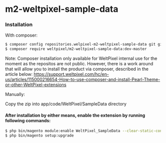 # m2-weltpixel-sample-data

### Installation

With composer:

```sh
$ composer config repositories.welpixel-m2-weltpixel-sample-data git git@github.com:rusdragos/m2-weltpixel-sample-data.git
$ composer require weltpixel/m2-weltpixel-sample-data:dev-master
```
Note: Composer installation only available for WeltPixel internal use for the moment as the repositos are not public. However, there is a work around that will allow you to install the product via composer, described in the article below: https://support.weltpixel.com/hc/en-us/articles/115000216654-How-to-use-composer-and-install-Pearl-Theme-or-other-WeltPixel-extensions


Manually:

Copy the zip into app/code/WeltPixel/SampleData directory


#### After installation by either means, enable the extension by running following commands:

```sh
$ php bin/magento module:enable WeltPixel_SampleData --clear-static-content
$ php bin/magento setup:upgrade
```
